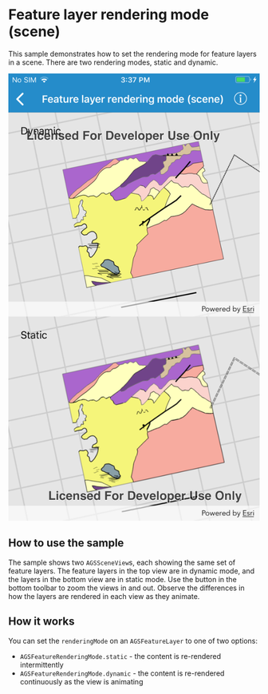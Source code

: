# Feature layer rendering mode (scene)

This sample demonstrates how to set the rendering mode for feature layers in a scene. There are two rendering modes, static and dynamic.

![](image1.png)

## How to use the sample

The sample shows two `AGSSceneView`s, each showing the same set of feature layers. The feature layers in the top view are in dynamic mode, and the layers in the bottom view are in static mode. Use the button in the bottom toolbar to zoom the views in and out. Observe the differences in how the layers are rendered in each view as they animate.

## How it works

You can set the `renderingMode` on an `AGSFeatureLayer` to one of two options:

* `AGSFeatureRenderingMode.static` - the content is re-rendered intermittently
* `AGSFeatureRenderingMode.dynamic` - the content is re-rendered continuously as the view is animating
